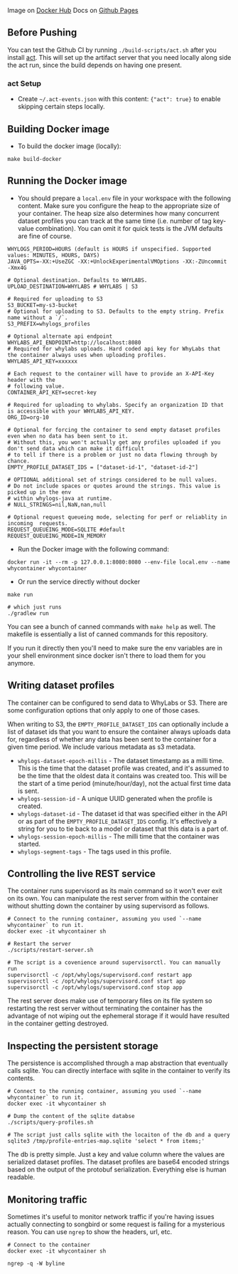 Image on [Docker Hub](https://hub.docker.com/repository/docker/whylabs/whylogs)
Docs on [Github Pages](https://whylabs.github.io/whylogs-container-docs)

## Before Pushing

You can test the Github CI by running `./build-scripts/act.sh` after you install [act](https://github.com/nektos/act). This will set up the artifact server that you need locally along side the act run, since the build depends on having one present.


### act Setup

- Create `~/.act-events.json` with this content: `{"act": true}` to enable skipping certain steps locally.

## Building Docker image

- To build the docker image (locally):

```
make build-docker
```

## Running the Docker image

- You should prepare a `local.env` file in your workspace with the following content. Make sure you configure the heap to the appropriate size of your
  container. The heap size also determines how many concurrent dataset profiles you can track at the same time (i.e. number of tag key-value combination). You can omit it for quick tests is the JVM defaults are fine of course.

```
WHYLOGS_PERIOD=HOURS (default is HOURS if unspecified. Supported values: MINUTES, HOURS, DAYS)
JAVA_OPTS=-XX:+UseZGC -XX:+UnlockExperimentalVMOptions -XX:-ZUncommit -Xmx4G

# Optional destination. Defaults to WHYLABS.
UPLOAD_DESTINATION=WHYLABS # WHYLABS | S3

# Required for uploading to S3
S3_BUCKET=my-s3-bucket
# Optional for uploading to S3. Defaults to the empty string. Prefix name without a `/`.
S3_PREFIX=whylogs_profiles

# Optional alternate api endpoint
WHYLABS_API_ENDPOINT=http://localhost:8080
# Required for whylabs uploads. Hard coded api key for WhyLabs that the container always uses when uploading profiles.
WHYLABS_API_KEY=xxxxxx

# Each request to the container will have to provide an X-API-Key header with the
# following value.
CONTAINER_API_KEY=secret-key

# Required for uploading to whylabs. Specify an organization ID that is accessible with your WHYLABS_API_KEY.
ORG_ID=org-10

# Optional for forcing the container to send empty dataset profiles even when no data has been sent to it.
# Without this, you won't actually get any profiles uploaded if you don't send data which can make it difficult
# to tell if there is a problem or just no data flowing through by chance.
EMPTY_PROFILE_DATASET_IDS = ["dataset-id-1", "dataset-id-2"]

# OPTIONAL additional set of strings considered to be null values.
# Do not include spaces or quotes around the strings. This value is picked up in the env
# within whylogs-java at runtime.
# NULL_STRINGS=nil,NaN,nan,null

# Optional request queueing mode, selecting for perf or reliablity in incoming  requests.
REQUEST_QUEUEING_MODE=SQLITE #default
REQUEST_QUEUEING_MODE=IN_MEMORY
```

- Run the Docker image with the following command:

```
docker run -it --rm -p 127.0.0.1:8080:8080 --env-file local.env --name whycontainer whycontainer
```

- Or run the service directly without docker

```
make run

# which just runs
./gradlew run
```

You can see a bunch of canned commands with `make help` as well. The makefile is essentially a list of canned commands for this repository.

If you run it directly then you'll need to make sure the env variables are in your shell environment since docker isn't there to load them for you anymore.

## Writing dataset profiles

The container can be configured to send data to WhyLabs or S3. There are some configuration options that only apply to one of those cases.

When writing to S3, the `EMPTY_PROFILE_DATASET_IDS` can optionally include a list of dataset ids that you want to ensure the container always uploads data for,
regardless of whether any data has been sent to the container for a given time period. We include various metadata as s3 metadata.

- `whylogs-dataset-epoch-millis` - The dataset timestamp as a milli time. This is the time that the dataset profile was created, and it's assumed to be the time
  that the oldest data it contains was created too. This will be the start of a time period (minute/hour/day), not the actual first time data is sent.
- `whylogs-session-id` - A unique UUID generated when the profile is created.
- `whylogs-dataset-id` - The dataset id that was specified either in the API or as part of the `EMPTY_PROFILE_DATASET_IDS` config. It's effectively a string for
  you to tie back to a model or dataset that this data is a part of.
- `whylogs-session-epoch-millis` - The milli time that the container was started.
- `whylogs-segment-tags` - The tags used in this profile.

## Controlling the live REST service

The container runs supervisord as its main command so it won't ever exit on its own. You can manipulate the rest server from within the container without
shutting down the container by using supervisord as follows.

```
# Connect to the running container, assuming you used `--name whycontainer` to run it.
docker exec -it whycontainer sh

# Restart the server
./scripts/restart-server.sh

# The script is a covenience around supervisorctl. You can manually run
supervisorctl -c /opt/whylogs/supervisord.conf restart app
supervisorctl -c /opt/whylogs/supervisord.conf start app
supervisorctl -c /opt/whylogs/supervisord.conf stop app
```

The rest server does make use of temporary files on its file system so restarting the rest server without terminating the container has the advantage of not
wiping out the ephemeral storage if it would have resulted in the container getting destroyed.

## Inspecting the persistent storage

The persistence is accomplished through a map abstraction that eventually calls sqlite. You can directly interface with sqlite in the container to verify its
contents.

```
# Connect to the running container, assuming you used `--name whycontainer` to run it.
docker exec -it whycontainer sh

# Dump the content of the sqlite databse
./scripts/query-profiles.sh

# The script just calls sqlite with the locaiton of the db and a query
sqlite3 /tmp/profile-entries-map.sqlite 'select * from items;'
```

The db is pretty simple. Just a key and value column where the values are serialized dataset profiles. The dataset profiles are base64 encoded strings based on
the output of the protobuf serialization. Everything else is human readable.

## Monitoring traffic

Sometimes it's useful to monitor network traffic if you're having issues actually connecting to songbird or some request is failing for a mysterious reason. You
can use `ngrep` to show the headers, url, etc.

```
# Connect to the container
docker exec -it whycontainer sh

ngrep -q -W byline
```
